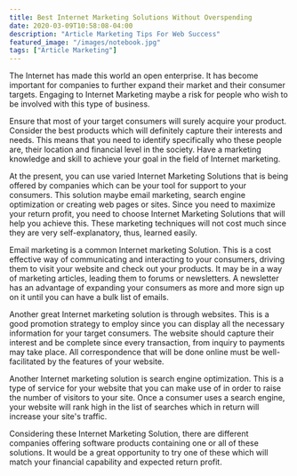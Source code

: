 ```yaml
---
title: Best Internet Marketing Solutions Without Overspending
date: 2020-03-09T10:58:08-04:00
description: "Article Marketing Tips For Web Success"
featured_image: "/images/notebook.jpg"
tags: ["Article Marketing"]
---
```

The Internet has made this world an open enterprise. It has become important for companies to further expand their market and their consumer targets. Engaging to Internet Marketing maybe a risk for people who wish to be involved with this type of business.

Ensure that most of  your target consumers will surely acquire your product. Consider the best products which will definitely capture their interests and needs. This means that you need to identify specifically who these people are, their location and financial level in the society. Have a marketing knowledge and skill to achieve your goal in the field of Internet marketing.

At the present, you can use varied Internet Marketing Solutions that is being offered by companies which can be your tool for support to your consumers. This solution maybe email marketing, search engine optimization or creating web pages or sites. Since you need to maximize your return profit, you need to choose Internet Marketing Solutions that will help you achieve this. These marketing techniques will not cost much since they are very self-explanatory, thus, learned easily.

Email marketing is a common Internet marketing Solution.  This is a cost effective way of communicating and interacting to your consumers, driving them to visit your website and check out your products. It may be in a way of marketing articles, leading them to forums or newsletters. A newsletter has an advantage of expanding your consumers as more and more sign up on it until you can have a bulk list of emails. 

Another great Internet marketing solution is through websites. This is a good promotion strategy to employ since you can display all the necessary information for your target consumers. The website should capture their interest and be complete since every transaction, from inquiry to payments may take place. All correspondence that will be done online must be well-facilitated by the features of your website. 

Another Internet marketing solution is search engine optimization. This is a type of service for your website that you can make use of in order to raise the number of visitors to your site. Once a consumer uses a search engine, your website will rank high in the list of searches which in return will increase your site's traffic. 

Considering these Internet Marketing Solution, there are different companies offering software products containing one or all of these solutions. It would be a great opportunity to try one of these which will match your financial capability and expected return profit.
